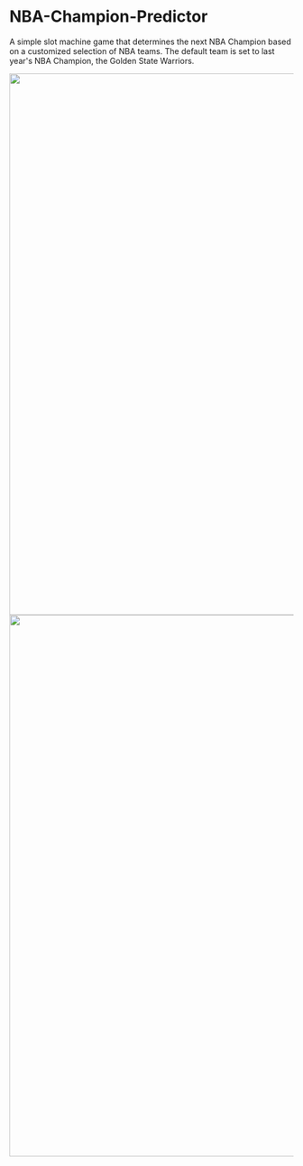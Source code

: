 # NBA-Champion-Predictor
A simple slot machine game that determines the next NBA Champion based on a customized selection of NBA teams. The default team is set to last year's NBA Champion, the Golden State Warriors.

<img src="https://people.rit.edu/~dl2224/252/initial.png" width="540" height="960"/>
<img src="https://people.rit.edu/~dl2224/252/result.png" width="540" height="960"/>
